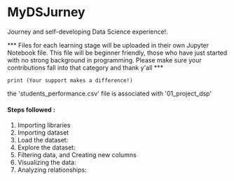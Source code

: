 # MyDSJurney
Journey and self-developing Data Science experience!. 

*** Files for each learning stage will be uploaded in their own Jupyter Notebook file. 
    This file will be beginner friendly, those who have just started with no strong background in programming.
    Please make sure your contributions fall into that category and thank y'all ***
    
    print (Your support makes a difference!)
    
    
the 'students_performance.csv' file is associated with '01_project_dsp'

#### Steps followed :
1. Importing libraries
2. Importing dataset
3. Load the dataset:
4. Explore the dataset:
5. Filtering data, and Creating new columns
6. Visualizing the data:
7. Analyzing relationships:

